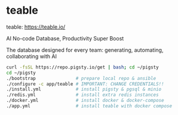 # teable

teable: https://teable.io/

AI No-code Database, Productivity Super Boost

The database designed for every team: generating, automating, collaborating with AI

```bash
curl -fsSL https://repo.pigsty.io/get | bash; cd ~/pigsty
cd ~/pigsty
./bootstrap               # prepare local repo & ansible
./configure -c app/teable # IMPORTANT: CHANGE CREDENTIALS!!
./install.yml             # install pigsty & pgsql & minio
./redis.yml               # install extra redis instances
./docker.yml              # install docker & docker-compose
./app.yml                 # install teable with docker compose
```
